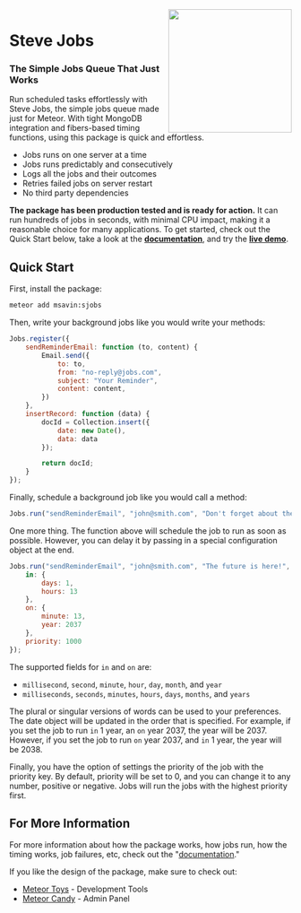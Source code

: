 <img align="right" width="220" src="https://github.com/msavin/stevejobs/blob/master/ICON.png?raw=true" />

# Steve Jobs

### The Simple Jobs Queue That Just Works

Run scheduled tasks effortlessly with Steve Jobs, the simple jobs queue made just for Meteor. With tight MongoDB integration and fibers-based timing functions, using this package is quick and effortless.

 - Jobs runs on one server at a time
 - Jobs runs predictably and consecutively
 - Logs all the jobs and their outcomes
 - Retries failed jobs on server restart
 - No third party dependencies

**The package has been production tested and is ready for action.** It can run hundreds of jobs in seconds, with minimal CPU impact, making it a reasonable choice for many applications. To get started, check out the Quick Start below, take a look at the <a href="./https://github.com/msavin/SteveJobs-meteor-jobs-queue/wiki/Primary-Features">**documentation**</a>, and try the <a href="http://jobsqueue.herokuapp.com">**live demo**</a>.

## Quick Start

First, install the package:

```bash
meteor add msavin:sjobs
```

Then, write your background jobs like you would write your methods: 

```javascript
Jobs.register({
    sendReminderEmail: function (to, content) {
        Email.send({
            to: to,
            from: "no-reply@jobs.com",
            subject: "Your Reminder",
            content: content,
        })
    },
    insertRecord: function (data) {
        docId = Collection.insert({
            date: new Date(),
            data: data
        });

        return docId;
    }
});
```

Finally, schedule a background job like you would call a method: 

```javascript
Jobs.run("sendReminderEmail", "john@smith.com", "Don't forget about the launch!");
```

One more thing. The function above will schedule the job to run as soon as possible. However, you can delay it by passing in a special configuration object at the end.

```javascript
Jobs.run("sendReminderEmail", "john@smith.com", "The future is here!", {
    in: {
        days: 1,
        hours: 13
    }, 
    on: {
        minute: 13,
        year: 2037
    },
    priority: 1000
});
```

The supported fields for `in` and `on` are:
 - `millisecond`, `second`, `minute`, `hour`, `day`, `month`, and `year`
 - `milliseconds`, `seconds`, `minutes`, `hours`, `days`, `months`, and `years`

The plural or singular versions of words can be used to your preferences. The date object will be updated in the order that is specified. For example, if you set the job to run `in` 1 year, an `on` year 2037, the year will be 2037. However, if you set the job to run `on` year 2037, and `in` 1 year, the year will be 2038.

Finally, you have the option of settings the priority of the job with the priority key. By default, priority will be set to 0, and you can change it to any number, positive or negative. Jobs will run the jobs with the highest priority first.

## For More Information

For more information about how the package works, how jobs run, how the timing works, job failures, etc, check out the "<a href="https://github.com/msavin/SteveJobs-meteor-jobs-queue/wiki/Primary-Features">documentation</a>."

If you like the design of the package, make sure to check out: 
 - <a href="http://meteor.toys">Meteor Toys</a> - Development Tools
 - <a href="https://www.meteorcandy.com">Meteor Candy</a> - Admin Panel

